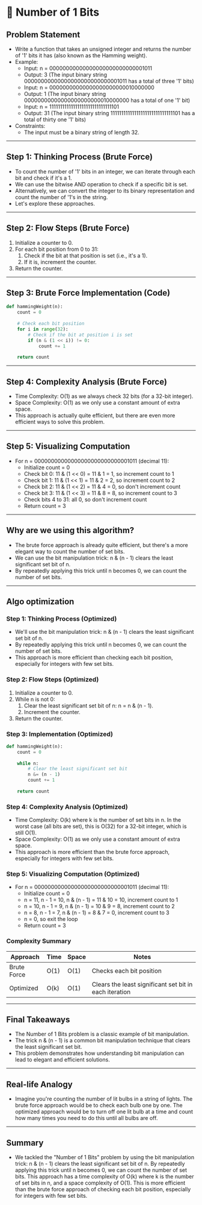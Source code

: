 # 📝 Number of 1 Bits

## **Problem Statement**

* Write a function that takes an unsigned integer and returns the number of '1' bits it has (also known as the Hamming weight).
* Example:
  * Input: n = 00000000000000000000000000001011
  * Output: 3 (The input binary string 00000000000000000000000000001011 has a total of three '1' bits)
  * Input: n = 00000000000000000000000010000000
  * Output: 1 (The input binary string 00000000000000000000000010000000 has a total of one '1' bit)
  * Input: n = 11111111111111111111111111111101
  * Output: 31 (The input binary string 11111111111111111111111111111101 has a total of thirty one '1' bits)
* Constraints:
  * The input must be a binary string of length 32.

---

## **Step 1: Thinking Process (Brute Force)**

* To count the number of '1' bits in an integer, we can iterate through each bit and check if it's a 1.
* We can use the bitwise AND operation to check if a specific bit is set.
* Alternatively, we can convert the integer to its binary representation and count the number of '1's in the string.
* Let's explore these approaches.

---

## **Step 2: Flow Steps (Brute Force)**

1. Initialize a counter to 0.
2. For each bit position from 0 to 31:
   1. Check if the bit at that position is set (i.e., it's a 1).
   2. If it is, increment the counter.
3. Return the counter.

---

## **Step 3: Brute Force Implementation (Code)**

```python
def hammingWeight(n):
    count = 0
    
    # Check each bit position
    for i in range(32):
        # Check if the bit at position i is set
        if (n & (1 << i)) != 0:
            count += 1
    
    return count
```

---

## **Step 4: Complexity Analysis (Brute Force)**

* Time Complexity: O(1) as we always check 32 bits (for a 32-bit integer).
* Space Complexity: O(1) as we only use a constant amount of extra space.
* This approach is actually quite efficient, but there are even more efficient ways to solve this problem.

---

## **Step 5: Visualizing Computation**

* For n = 00000000000000000000000000001011 (decimal 11):
  * Initialize count = 0
  * Check bit 0: 11 & (1 << 0) = 11 & 1 = 1, so increment count to 1
  * Check bit 1: 11 & (1 << 1) = 11 & 2 = 2, so increment count to 2
  * Check bit 2: 11 & (1 << 2) = 11 & 4 = 0, so don't increment count
  * Check bit 3: 11 & (1 << 3) = 11 & 8 = 8, so increment count to 3
  * Check bits 4 to 31: all 0, so don't increment count
  * Return count = 3

---

## **Why are we using this algorithm?**

* The brute force approach is already quite efficient, but there's a more elegant way to count the number of set bits.
* We can use the bit manipulation trick: n & (n - 1) clears the least significant set bit of n.
* By repeatedly applying this trick until n becomes 0, we can count the number of set bits.

---

## **Algo optimization**

### **Step 1: Thinking Process (Optimized)**

* We'll use the bit manipulation trick: n & (n - 1) clears the least significant set bit of n.
* By repeatedly applying this trick until n becomes 0, we can count the number of set bits.
* This approach is more efficient than checking each bit position, especially for integers with few set bits.

### **Step 2: Flow Steps (Optimized)**

1. Initialize a counter to 0.
2. While n is not 0:
   1. Clear the least significant set bit of n: n = n & (n - 1).
   2. Increment the counter.
3. Return the counter.

### **Step 3: Implementation (Optimized)**

```python
def hammingWeight(n):
    count = 0
    
    while n:
        # Clear the least significant set bit
        n &= (n - 1)
        count += 1
    
    return count
```

### **Step 4: Complexity Analysis (Optimized)**

* Time Complexity: O(k) where k is the number of set bits in n. In the worst case (all bits are set), this is O(32) for a 32-bit integer, which is still O(1).
* Space Complexity: O(1) as we only use a constant amount of extra space.
* This approach is more efficient than the brute force approach, especially for integers with few set bits.

### **Step 5: Visualizing Computation (Optimized)**

* For n = 00000000000000000000000000001011 (decimal 11):
  * Initialize count = 0
  * n = 11, n - 1 = 10, n & (n - 1) = 11 & 10 = 10, increment count to 1
  * n = 10, n - 1 = 9, n & (n - 1) = 10 & 9 = 8, increment count to 2
  * n = 8, n - 1 = 7, n & (n - 1) = 8 & 7 = 0, increment count to 3
  * n = 0, so exit the loop
  * Return count = 3

### **Complexity Summary**

| Approach | Time | Space | Notes |
|---|---|---|---|
| Brute Force | O(1) | O(1) | Checks each bit position |
| Optimized | O(k) | O(1) | Clears the least significant set bit in each iteration |

---

## **Final Takeaways**

* The Number of 1 Bits problem is a classic example of bit manipulation.
* The trick n & (n - 1) is a common bit manipulation technique that clears the least significant set bit.
* This problem demonstrates how understanding bit manipulation can lead to elegant and efficient solutions.

---

## **Real-life Analogy**

* Imagine you're counting the number of lit bulbs in a string of lights. The brute force approach would be to check each bulb one by one. The optimized approach would be to turn off one lit bulb at a time and count how many times you need to do this until all bulbs are off.

---

## **Summary**

* We tackled the "Number of 1 Bits" problem by using the bit manipulation trick: n & (n - 1) clears the least significant set bit of n. By repeatedly applying this trick until n becomes 0, we can count the number of set bits. This approach has a time complexity of O(k) where k is the number of set bits in n, and a space complexity of O(1). This is more efficient than the brute force approach of checking each bit position, especially for integers with few set bits. 